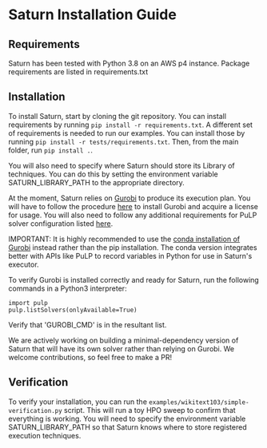# Saturn Installation Guide


## Requirements

Saturn has been tested with Python 3.8 on an AWS p4 instance. Package requirements are listed in requirements.txt

## Installation

To install Saturn, start by cloning the git repository. You can install requirements by running ``pip install -r requirements.txt``.
A different set of requirements is needed to run our examples. You can install those by running ``pip install -r tests/requirements.txt``.
Then, from the main folder, run ``pip install .``.

You will also need to specify where Saturn should store its Library of techniques. You can do this by setting the environment
variable SATURN_LIBRARY_PATH to the appropriate directory.

At the moment, Saturn relies on [Gurobi](https://www.gurobi.com/) to produce its execution plan. You will have to follow
the procedure [here](https://support.gurobi.com/hc/en-us/articles/360044290292-How-do-I-install-Gurobi-for-Python-) to install Gurobi
and acquire a license for usage. You will also need to follow any additional requirements for PuLP solver configuration
listed [here](https://coin-or.github.io/pulp/guides/how_to_configure_solvers.html). 

IMPORTANT: It is highly recommended to use the [conda installation of Gurobi](https://support.gurobi.com/hc/en-us/articles/12872889819921-How-do-I-use-conda-to-install-Gurobi-in-Anaconda-) instead
rather than the pip installation. The conda version integrates better with APIs like PuLP to record variables in Python
for use in Saturn's executor.

To verify Gurobi is installed correctly and ready for Saturn, run the following commands in a Python3 interpreter:

```
import pulp
pulp.listSolvers(onlyAvailable=True)
```

Verify that 'GUROBI_CMD' is in the resultant list.

We are actively working on building a minimal-dependency version of Saturn that will have its own solver rather than relying on Gurobi.
We welcome contributions, so feel free to make a PR!

## Verification
To verify your installation, you can run the ``examples/wikitext103/simple-verification.py`` script. 
This will run a toy HPO sweep to confirm that everything is working. You will need to specify the environment
variable SATURN_LIBRARY_PATH so that Saturn knows where to store registered execution techniques.
